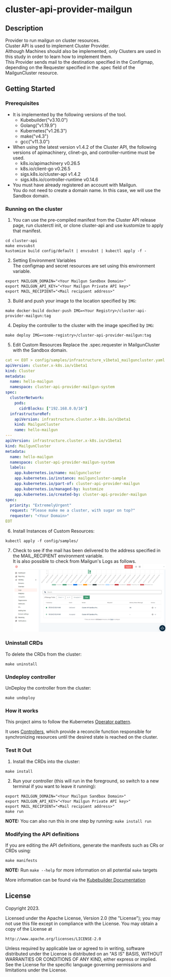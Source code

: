 # cluster-api-provider-mailgun
## Description
Provider to run mailgun on cluster resources.<br>
Cluster API is used to implement Cluster Provider.<br> 
Although Machines should also be implemented, only Clusters are used in this study in order to learn how to implement them.<br>
This Provider sends mail to the destination specified in the Configmap, depending on the Requester specified in the .spec field of the MailgunCluster resource.

## Getting Started
### Prerequisites
- It is implemented by the following versions of the tool.
    - Kubebuilder("v3.10.0")
    - Golang("v1.19.9")
    - Kubernetes("v1.26.3")
    - make("v4.3")
    - gcc("v11.3.0")
- When using the latest version v1.4.2 of the Cluster API, the following versions of apimachinery, clinet-go, and controller-runtime must be used.
    - k8s.io/apimachinery v0.26.5
	- k8s.io/client-go v0.26.5
	- sigs.k8s.io/cluster-api v1.4.2
	- sigs.k8s.io/controller-runtime v0.14.6
- You must have already registered an account with Mailgun.<br>
You do not need to create a domain name. In this case, we will use the Sandbox domain.
### Running on the cluster
1. You can use the pre-compiled manifest from the Cluster API release page, run clusterctl init, or clone cluster-api and use kustomize to apply that manifest.
```shell
cd cluster-api
make envsubst
kustomize build config/default | envsubst | kubectl apply -f -
```

2. Setting Environment Variables<br>
The configmap and secret resources are set using this environment variable.
```shell
export MAILGUN_DOMAIN="<Your Mailgun Sandbox Domain>"
export MAILGUN_API_KEY="<Your Mailgun Private API key>"
export MAIL_RECIPIENT="<Mail recipient address>"
```

3. Build and push your image to the location specified by `IMG`:
```shell
make docker-build docker-push IMG=<Your Registry>/cluster-api-provider-mailgun:tag
```

4. Deploy the controller to the cluster with the image specified by `IMG`:
```shell
make deploy IMG=<some-registry>/cluster-api-provider-mailgun:tag
```

5. Edit Custom Resources
Replace the .spec.requester in MailgunCluster with the Sandbox domain.
```yaml
cat << EOT > config/samples/infrastructure_v1beta1_mailguncluster.yaml
apiVersion: cluster.x-k8s.io/v1beta1
kind: Cluster
metadata:
  name: hello-mailgun
  namespace: cluster-api-provider-mailgun-system
spec:
  clusterNetwork:
    pods:
      cidrBlocks: ["192.168.0.0/16"]
  infrastructureRef:
    apiVersion: infrastructure.cluster.x-k8s.io/v1beta1
    kind: MailgunCluster
    name: hello-mailgun
---
apiVersion: infrastructure.cluster.x-k8s.io/v1beta1
kind: MailgunCluster
metadata:
  name: hello-mailgun
  namespace: cluster-api-provider-mailgun-system
  labels:
    app.kubernetes.io/name: mailguncluster
    app.kubernetes.io/instance: mailguncluster-sample
    app.kubernetes.io/part-of: cluster-api-provider-mailgun
    app.kubernetes.io/managed-by: kustomize
    app.kubernetes.io/created-by: cluster-api-provider-mailgun
spec:
  priority: "ExtremelyUrgent"
  request: "Please make me a cluster, with sugar on top?"
  requester: "<Your Domain>"
EOT
```

6. Install Instances of Custom Resources:
```shell
kubectl apply -f config/samples/
```

7. Check to see if the mail has been delivered to the address specified in the MAIL_RECIPIENT environment variable.<br>
It is also possible to check from Mailgun's Logs as follows.
![Mailgun Log](https://github.com/jnytnai0613/cluster-api-provider-mailgun/blob/main/docs/Mailgun_log.png)

### Uninstall CRDs
To delete the CRDs from the cluster:

```shell
make uninstall
```

### Undeploy controller
UnDeploy the controller from the cluster:

```shell
make undeploy
```

### How it works
This project aims to follow the Kubernetes [Operator pattern](https://kubernetes.io/docs/concepts/extend-kubernetes/operator/).

It uses [Controllers](https://kubernetes.io/docs/concepts/architecture/controller/),
which provide a reconcile function responsible for synchronizing resources until the desired state is reached on the cluster.

### Test It Out
1. Install the CRDs into the cluster:

```shell
make install
```

2. Run your controller (this will run in the foreground, so switch to a new terminal if you want to leave it running):

```shell
export MAILGUN_DOMAIN="<Your Mailgun Sandbox Domain>"
export MAILGUN_API_KEY="<Your Mailgun Private API key>"
export MAIL_RECIPIENT="<Mail recipient address>"
make run
```

**NOTE:** You can also run this in one step by running: `make install run`

### Modifying the API definitions
If you are editing the API definitions, generate the manifests such as CRs or CRDs using:

```shell
make manifests
```

**NOTE:** Run `make --help` for more information on all potential `make` targets

More information can be found via the [Kubebuilder Documentation](https://book.kubebuilder.io/introduction.html)

## License

Copyright 2023.

Licensed under the Apache License, Version 2.0 (the "License");
you may not use this file except in compliance with the License.
You may obtain a copy of the License at

    http://www.apache.org/licenses/LICENSE-2.0

Unless required by applicable law or agreed to in writing, software
distributed under the License is distributed on an "AS IS" BASIS,
WITHOUT WARRANTIES OR CONDITIONS OF ANY KIND, either express or implied.
See the License for the specific language governing permissions and
limitations under the License.

